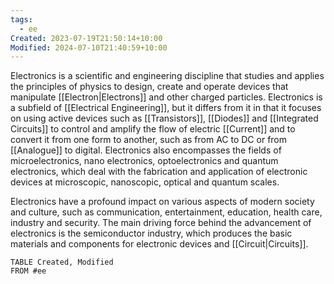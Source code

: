 ```yaml
---
tags:
  - ee
Created: 2023-07-19T21:50:14+10:00
Modified: 2024-07-10T21:40:59+10:00
---
```

Electronics is a scientific and engineering discipline that studies and applies the principles of physics to design, create and operate devices that manipulate [[Electron|Electrons]] and other charged particles. Electronics is a subfield of [[Electrical Engineering]], but it differs from it in that it focuses on using active devices such as [[Transistors]], [[Diodes]] and [[Integrated Circuits]] to control and amplify the flow of electric [[Current]] and to convert it from one form to another, such as from AC to DC or from [[Analogue]] to digital. Electronics also encompasses the fields of microelectronics, nano electronics, optoelectronics and quantum electronics, which deal with the fabrication and application of electronic devices at microscopic, nanoscopic, optical and quantum scales.

Electronics have a profound impact on various aspects of modern society and culture, such as communication, entertainment, education, health care, industry and security. The main driving force behind the advancement of electronics is the semiconductor industry, which produces the basic materials and components for electronic devices and [[Circuit|Circuits]]. 

```dataview
TABLE Created, Modified
FROM #ee 
```
